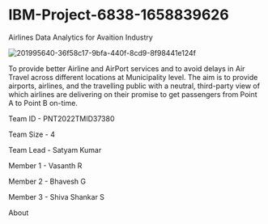 # IBM-Project-6838-1658839626

Airlines Data Analytics for Avaition Industry

![201995640-36f58c17-9bfa-440f-8cd9-8f98441e124f](https://user-images.githubusercontent.com/89095788/202352353-81db2b51-13ed-41ef-8c2f-6497321b7512.gif)



To provide better Airline and AirPort services and to avoid delays in Air Travel across different locations at Municipality level. The aim is to provide airports, airlines, and the travelling public with a neutral, third-party view of which airlines are delivering on their promise to get passengers from Point A to Point B on-time.

Team ID - PNT2022TMID37380

Team Size - 4

Team Lead - Satyam Kumar

Member 1 -  Vasanth R

Member 2 - Bhavesh G

Member 3 - Shiva Shankar S

About




